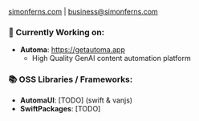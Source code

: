 [simonferns.com](https://simonferns.com) | [business@simonferns.com](mailto:business@simonferns.com)
</br>

### **🚧 Currently Working on:**
- **Automa**:  https://getautoma.app
  - High Quality GenAI content automation platform
 
### **📚 OSS Libraries / Frameworks:**
- **AutomaUI**: [TODO] (swift & vanjs)
- **SwiftPackages**: [TODO]
